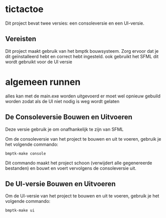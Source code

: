 # tictactoe

Dit project bevat twee versies: een consoleversie en een UI-versie.

## Vereisten

Dit project maakt gebruik van het bmptk bouwsysteem. Zorg ervoor dat je dit geïnstalleerd hebt en correct hebt ingesteld. ook gebruikt het SFML dit wordt gebruikt voor de UI versie


# algemeen runnen

alles kan met de main.exe worden uitgevoerd er moet wel opnieuw gebuild worden zodat als de UI niet nodig is weg wordt gelaten

## De Consoleversie Bouwen en Uitvoeren
Deze versie gebruik je om onafhankelijk te zijn van SFML

Om de consoleversie van het project te bouwen en uit te voeren, gebruik je het volgende commando:

```
bmptk-make console
```

Dit commando maakt het project schoon (verwijdert alle gegenereerde bestanden) en bouwt en voert vervolgens de consoleversie uit.

## De UI-versie Bouwen en Uitvoeren
Om de UI-versie van het project te bouwen en uit te voeren, gebruik je het volgende commando:
```
bmptk-make ui
```


